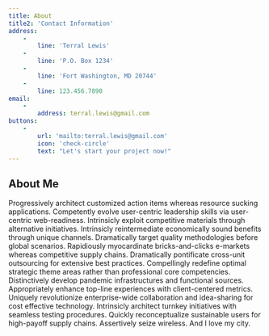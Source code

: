 ```yaml
---
title: About
title2: 'Contact Information'
address:
    -
        line: 'Terral Lewis'
    -
        line: 'P.O. Box 1234'
    -
        line: 'Fort Washington, MD 20744'
    -
        line: 123.456.7890
email:
    -
        address: terral.lewis@gmail.com
buttons:
    -
        url: 'mailto:terral.lewis@gmail.com'
        icon: 'check-circle'
        text: "Let's start your project now!"
---
```


## About Me

Progressively architect customized action items whereas resource sucking applications. Competently evolve user-centric leadership skills via user-centric web-readiness. Intrinsicly exploit competitive materials through alternative initiatives. Intrinsicly reintermediate economically sound benefits through unique channels. Dramatically target quality methodologies before global scenarios. Rapidiously myocardinate bricks-and-clicks e-markets whereas competitive supply chains. Dramatically pontificate cross-unit outsourcing for extensive best practices. Compellingly redefine optimal strategic theme areas rather than professional core competencies. Distinctively develop pandemic infrastructures and functional sources. Appropriately enhance top-line experiences with client-centered metrics. Uniquely revolutionize enterprise-wide collaboration and idea-sharing for cost effective technology. Intrinsicly architect turnkey initiatives with seamless testing procedures. Quickly reconceptualize sustainable users for high-payoff supply chains. Assertively seize wireless. And I love my city.

